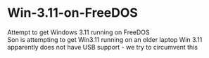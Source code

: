 # Win-3.11-on-FreeDOS
Attempt to get Windows 3.11 running on FreeDOS<BR>
Son is attempting to get Win3.11 running on an older laptop Win 3.11 apparently does not have USB support - we try to circumvent this
